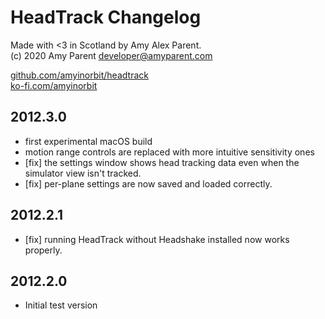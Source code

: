 # HeadTrack Changelog

Made with <3 in Scotland by Amy Alex Parent.  
(c) 2020 Amy Parent <developer@amyparent.com>

[github.com/amyinorbit/headtrack][github]  
[ko-fi.com/amyinorbit][ko-fi]

## 2012.3.0

* first experimental macOS build
* motion range controls are replaced with more intuitive sensitivity ones
* [fix] the settings window shows head tracking data even when the simulator view isn't tracked.
* [fix] per-plane settings are now saved and loaded correctly.

## 2012.2.1

* [fix] running HeadTrack without Headshake installed now works properly.

## 2012.2.0

* Initial test version

 [github]: https://github.com/amyinorbit/headtrack
 [ko-fi]: https://ko-fi.com/amyinorbit
